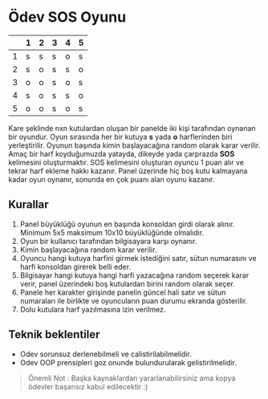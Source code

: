 # Ödev SOS Oyunu

|   | 1 | 2 | 3 | 4 | 5 |
|---|---|---|---|---|---|
| 1 | s | s | s | o | s |
| 2 | s | o | s | s | o |
| 3 | o | o | s | o | s |
| 4 | s | o | s | s | o |
| 5 | o | o | s | o | s |


Kare şeklinde nxn kutulardan oluşan bir panelde iki kişi tarafından oynanan bir oyundur. Oyun sırasında
her bir kutuya **s** yada **o** harflerinden biri yerleştirilir. Oyunun başında kimin başlayacağına random olarak
karar verilir. Amaç bir harf koyduğumuzda yatayda, dikeyde yada çarprazda **SOS**
kelimesini oluşturmaktır. SOS kelimesini oluşturan oyuncu 1 puan alır ve tekrar harf ekleme hakkı kazanır.
Panel üzerinde hiç boş kutu kalmayana kadar oyun oynanır, sonunda en çok puanı alan oyunu kazanır.

## Kurallar
1. Panel büyüklüğü oyunun en başında konsoldan girdi olarak alınır. Minimum 5x5 maksimum 10x10 büyüklüğünde olmalıdır.
2. Oyun bir kullanıcı tarafından bilgisayara karşı oynanır.
3. Kimin başlayacağına random karar verilir.
4. Oyuncu hangi kutuya harfini girmek istediğini satır, sütun numarasını ve harfi konsoldan girerek belli eder.
5. Bilgisayar hangi kutuya hangi harfi yazacağına random seçerek karar verir, panel üzerindeki boş kutulardan birini random olarak seçer.
6. Panele her karakter girişinde panelin güncel hali satır ve sütun numaraları ile birlikte ve oyuncuların puan durumu
   ekranda gösterilir.
7. Dolu kutulara harf yazılmasına izin verilmez.

## Teknik beklentiler
- Odev sorunsuz derlenebilmeli ve calistirilabilmelidir.
- Odev OOP prensipleri goz onunde bulundurularak gelistirilmelidir.

> Önemli Not : Başka kaynaklardan yararlanabilirsiniz ama kopya ödevler başarısız kabul edilecektir :)  

